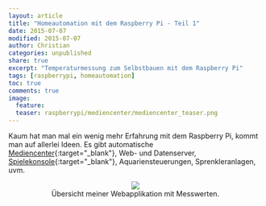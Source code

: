 ```yaml
---
layout: article
title: "Homeautomation mit dem Raspberry Pi - Teil 1"
date: 2015-07-07
modified: 2015-07-07
author: Christian
categories: unpublished
share: true
excerpt: "Temperaturmessung zum Selbstbauen mit dem Raspberry Pi"
tags: [raspberrypi, homeautomation]
toc: true
comments: true
image:
  feature: 
  teaser: raspberrypi/mediencenter/mediencenter_teaser.png
---
```


Kaum hat man mal ein wenig mehr Erfahrung mit dem Raspberry Pi, kommt man auf allerlei Ideen. Es gibt automatische [Mediencenter](../Mediencenter){:target="_blank"}, Web- und Datenserver, [Spielekonsole](../Mediencenter_2){:target="_blank"}, Aquariensteuerungen, Sprenkleranlagen, uvm.

<figure style="text-align: center">
	<img src="{{ site.url }}/images/raspberrypi/homeautomation/rooms_overview.PNG">
	<figcaption>
		Übersicht meiner Webapplikation mit Messwerten.
	</figcaption>
</figure>
